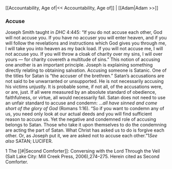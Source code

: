 [[Accountability, Age of|<< Accountability, Age of]]  |  [[Adam|Adam >>]]

### Accuse
Joseph Smith taught in *DHC* 4:445: “If you do not accuse each other, God will not accuse you. If you have no accuser you will enter heaven, and if you will follow the revelations and instructions which God gives you through me, I will take you into heaven as my back load. If you will not accuse me, I will not accuse you. If you will throw a cloak of charity over my sins, I will over yours — for charity covereth a multitude of sins.” This notion of accusing one another is an important principle. Joseph is explaining something directly relating to obtaining salvation. Accusing someone is Satanic. One of the titles for Satan is “the accuser of the brethren.” Satan’s accusations are not said to be unwarranted or unsupported. He is not necessarily accusing his victims unjustly. It is probable some, if not all, of the accusations were, or are, just. If all were measured by an absolute standard of obedience, faithfulness, or virtue, all would necessarily fail. Satan does not need to use an unfair standard to accuse and condemn: …*all have sinned and come short of the glory of God* (Romans 1:16). “So if you want to condemn any of us, you need only look at our actual deeds and you will find sufficient reason to accuse us. Yet the negative and condemned role of accusing belongs to Satan. Those who take it upon themselves to do the condemning are acting the part of Satan. What Christ has asked us to do is forgive each other. Or, as Joseph put it, we are asked not to accuse each other.”1*See also* SATAN; LUCIFER.



1 The [[#|Second Comforter]]: Conversing with the Lord Through the Veil (Salt Lake City: Mill Creek Press, 2006),274–275. Herein cited as Second Comforter.